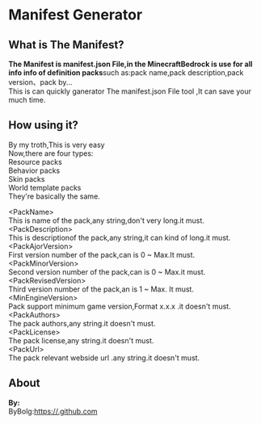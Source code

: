 # Manifest Generator

## What is The Manifest?

**The Manifest is manifest.json File,in the MinecraftBedrock is use for all info info of definition packs**such as:pack name,pack description,pack version、pack by...  
This is can quickly ganerator The manifest.json File tool ,It can save your much time.

## How using it?

By my troth,This is very easy  
Now,there are four types:  
Resource packs  
Behavior packs  
Skin packs  
World template packs  
They're basically the same.

\<PackName\>  
This is name of the pack,any string,don't very long.it must.  
\<PackDescription\>  
This is descriptionof the pack,any string,it can kind of long.it must.  
\<PackAjorVersion\>  
First version number of the pack,can is 0 ~ Max.It must.  
\<PackMinorVersion\>  
Second version number of the pack,can is 0 ~ Max.it must.  
\<PackRevisedVersion\>  
Third version number of the pack,an is 1 ~ Max. It must.  
\<MinEngineVersion\>  
Pack support minimum game version,Format x.x.x .it doesn't must.  
\<PackAuthors\>  
The pack authors,any string.it doesn't must.  
\<PackLicense\>  
The pack license,any string.it doesn't must.  
\<PackUrl\>  
The pack relevant webside url .any string.it doesn't must.

## About

**By:**  
ByBolg:[https://.github.com](https://.github.com)
